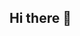 ## Hi there 👋



<!--
**Aufadholi/Aufadholi** is a ✨ _special_ ✨ repository because its `README.md` (this file) appears on your GitHub profile.
...
-->
